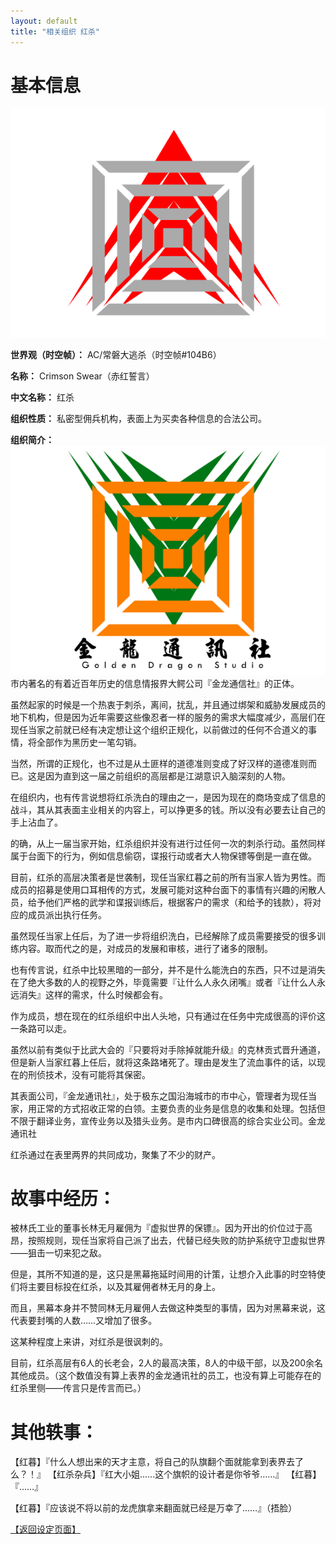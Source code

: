 ```yaml
---
layout: default
title: "相关组织 红杀"
---
```


# 基本信息 #
![avatar1](../assets/img/crimsons.png)

**世界观（时空帧）：** AC/常磐大逃杀（时空帧#104B6）

**名称：** Crimson Swear（赤红誓言）

**中文名称：** 红杀

**组织性质：** 私密型佣兵机构，表面上为买卖各种信息的合法公司。



**组织简介：**
![avatar1](../assets/img/crimsong.png)
市内著名的有着近百年历史的信息情报界大鳄公司『金龙通信社』的正体。

虽然起家的时候是一个热衷于刺杀，离间，扰乱，并且通过绑架和威胁发展成员的地下机构，但是因为近年需要这些像忍者一样的服务的需求大幅度减少，高层们在现任当家之前就已经有决定想让这个组织正规化，以前做过的任何不合道义的事情，将全部作为黑历史一笔勾销。

当然，所谓的正规化，也不过是从土匪样的道德准则变成了好汉样的道德准则而已。这是因为直到这一届之前组织的高层都是江湖意识入脑深刻的人物。

在组织内，也有传言说想将红杀洗白的理由之一，是因为现在的商场变成了信息的战斗，其从其表面主业相关的内容上，可以挣更多的钱。所以没有必要去让自己的手上沾血了。

的确，从上一届当家开始，红杀组织并没有进行过任何一次的刺杀行动。虽然同样属于台面下的行为，例如信息偷窃，谍报行动或者大人物保镖等倒是一直在做。

目前，红杀的高层决策者是世袭制，现任当家红暮之前的所有当家人皆为男性。而成员的招募是使用口耳相传的方式，发展可能对这种台面下的事情有兴趣的闲散人员，给予他们严格的武学和谍报训练后，根据客户的需求（和给予的钱款），将对应的成员派出执行任务。

虽然现任当家上任后，为了进一步将组织洗白，已经解除了成员需要接受的很多训练内容。取而代之的是，对成员的发展和审核，进行了诸多的限制。

也有传言说，红杀中比较黑暗的一部分，并不是什么能洗白的东西，只不过是消失在了绝大多数的人的视野之外，毕竟需要『让什么人永久闭嘴』或者『让什么人永远消失』这样的需求，什么时候都会有。

作为成员，想在现在的红杀组织中出人头地，只有通过在任务中完成很高的评价这一条路可以走。

虽然以前有类似于比武大会的『只要将对手除掉就能升级』的克林贡式晋升通道，但是新人当家红暮上任后，就将这条路堵死了。理由是发生了流血事件的话，以现在的刑侦技术，没有可能将其保密。

其表面公司，『金龙通讯社』，处于极东之国沿海城市的市中心，管理者为现任当家，用正常的方式招收正常的白领。主要负责的业务是信息的收集和处理。包括但不限于翻译业务，宣传业务以及猎头业务。是市内口碑很高的综合实业公司。金龙通讯社

红杀通过在表里两界的共同成功，聚集了不少的财产。

# 故事中经历： #

被林氏工业的董事长林无月雇佣为『虚拟世界的保镖』。因为开出的价位过于高昂，按照规则，现任当家将自己派了出去，代替已经失败的防护系统守卫虚拟世界——狙击一切来犯之敌。

但是，其所不知道的是，这只是黑幕拖延时间用的计策，让想介入此事的时空特使们将主要目标投在红杀，以及其雇佣者林无月的身上。

而且，黑幕本身并不赞同林无月雇佣人去做这种类型的事情，因为对黑幕来说，这代表要封嘴的人数……又增加了很多。

这某种程度上来讲，对红杀是很讽刺的。

目前，红杀高层有6人的长老会，2人的最高决策，8人的中级干部，以及200余名其他成员。（这个数值没有算上表界的金龙通讯社的员工，也没有算上可能存在的红杀里侧——传言只是传言而已。）

# 其他轶事： #

【红暮】『什么人想出来的天才主意，将自己的队旗翻个面就能拿到表界去了么？！』
【红杀杂兵】『红大小姐……这个旗帜的设计者是你爷爷……』
【红暮】『……』

【红暮】『应该说不将以前的龙虎旗拿来翻面就已经是万幸了……』（捂脸）

[【返回设定页面】](https://amarillonmc.github.io/Settings/)